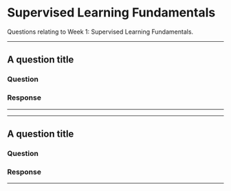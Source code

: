 # Supervised Learning Fundamentals 

Questions relating to Week 1: Supervised Learning Fundamentals.

--------------------------------------------------------------------------

## A question title 


### Question 


### Response

--------------------------------------------------------------------------

--------------------------------------------------------------------------
## A question title 

### Question 

### Response

--------------------------------------------------------------------------
